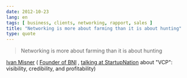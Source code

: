 ```yaml
---
date: 2012-10-23
lang: en
tags: [ business, clients, networking, rapport, sales ]
title: "Networking is more about farming than it is about hunting"
type: quote
---
```


> Networking is more about farming than it is about hunting

[Ivan Misner](http://ivanmisner.com/) ( [Founder of
BNI](http://www.bni.com/Default.aspx?tabid=626) , [talking at
StartupNation](http://www.startupnation.com/podcasts/episodes/8996/business-networking.htm)
about "VCP": visibility, credibility, and profitability)

